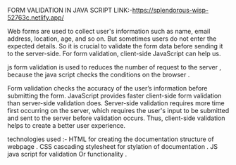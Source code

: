FORM VALIDATION IN JAVA SCRIPT 
LINK:-https://splendorous-wisp-52763c.netlify.app/

Web forms are used to collect user's information such as name, email address, location, age, 
and so on. But sometimes users do not enter the expected details. So it is crucial to validate the form data before sending it to the server-side. 
For form validation, client-side JavaScript can help us.

js form validation is used to reduces the number of request to the server , because the java script checks the conditions on the browser .

Form validation checks the accuracy of the user’s information before submitting the form. 
JavaScript provides faster client-side form validation than server-side validation does.
Server-side validation requires more time first occurring on the server,
which requires the user's input to be submitted and sent to the server before validation occurs.
Thus, client-side validation helps to create a better user experience.


technologies used :- HTML for creating the documentation structure of webpage .
                    CSS  cascading stylesheet for stylation of documentation .
                    JS  java script for validation Or functionality .
